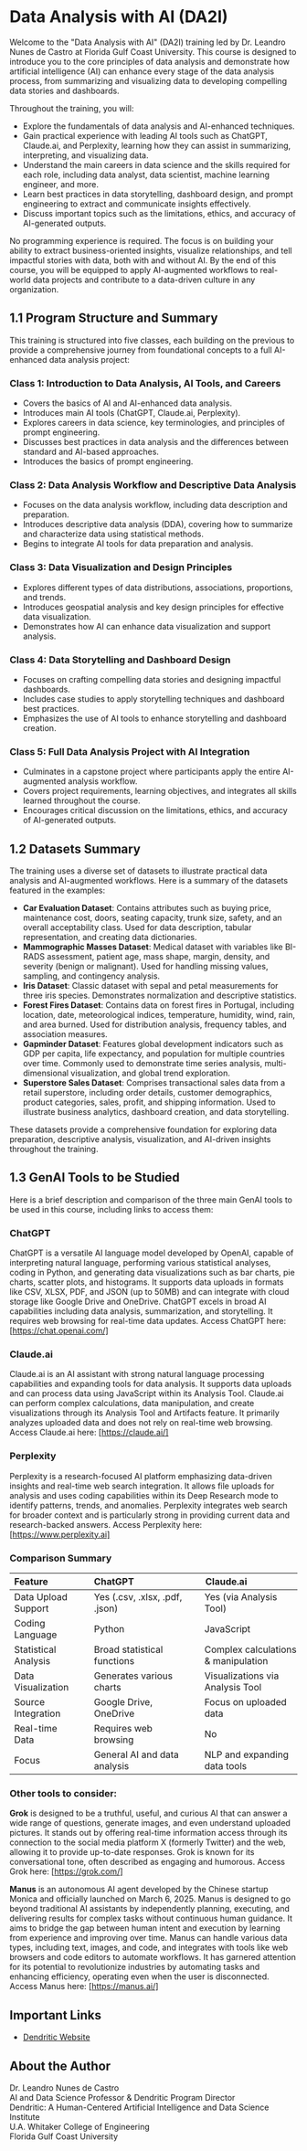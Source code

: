 # Data Analysis with AI (DA2I)

Welcome to the "Data Analysis with AI" (DA2I) training led by Dr. Leandro Nunes de Castro at Florida Gulf Coast University. This course is designed to introduce you to the core principles of data analysis and demonstrate how artificial intelligence (AI) can enhance every stage of the data analysis process, from summarizing and visualizing data to developing compelling data stories and dashboards.

Throughout the training, you will:
- Explore the fundamentals of data analysis and AI-enhanced techniques.
- Gain practical experience with leading AI tools such as ChatGPT, Claude.ai, and Perplexity, learning how they can assist in summarizing, interpreting, and visualizing data.
- Understand the main careers in data science and the skills required for each role, including data analyst, data scientist, machine learning engineer, and more.
- Learn best practices in data storytelling, dashboard design, and prompt engineering to extract and communicate insights effectively.
- Discuss important topics such as the limitations, ethics, and accuracy of AI-generated outputs.

No programming experience is required. The focus is on building your ability to extract business-oriented insights, visualize relationships, and tell impactful stories with data, both with and without AI. By the end of this course, you will be equipped to apply AI-augmented workflows to real-world data projects and contribute to a data-driven culture in any organization.

## 1.1 Program Structure and Summary

This training is structured into five classes, each building on the previous to provide a comprehensive journey from foundational concepts to a full AI-enhanced data analysis project:

### Class 1: Introduction to Data Analysis, AI Tools, and Careers
- Covers the basics of AI and AI-enhanced data analysis.
- Introduces main AI tools (ChatGPT, Claude.ai, Perplexity).
- Explores careers in data science, key terminologies, and principles of prompt engineering.
- Discusses best practices in data analysis and the differences between standard and AI-based approaches.
- Introduces the basics of prompt engineering.

### Class 2: Data Analysis Workflow and Descriptive Data Analysis
- Focuses on the data analysis workflow, including data description and preparation.
- Introduces descriptive data analysis (DDA), covering how to summarize and characterize data using statistical methods.
- Begins to integrate AI tools for data preparation and analysis.

### Class 3: Data Visualization and Design Principles
- Explores different types of data distributions, associations, proportions, and trends.
- Introduces geospatial analysis and key design principles for effective data visualization.
- Demonstrates how AI can enhance data visualization and support analysis.

### Class 4: Data Storytelling and Dashboard Design
- Focuses on crafting compelling data stories and designing impactful dashboards.
- Includes case studies to apply storytelling techniques and dashboard best practices.
- Emphasizes the use of AI tools to enhance storytelling and dashboard creation.

### Class 5: Full Data Analysis Project with AI Integration
- Culminates in a capstone project where participants apply the entire AI-augmented analysis workflow.
- Covers project requirements, learning objectives, and integrates all skills learned throughout the course.
- Encourages critical discussion on the limitations, ethics, and accuracy of AI-generated outputs.

## 1.2 Datasets Summary

The training uses a diverse set of datasets to illustrate practical data analysis and AI-augmented workflows. Here is a summary of the datasets featured in the examples:

- **Car Evaluation Dataset**: Contains attributes such as buying price, maintenance cost, doors, seating capacity, trunk size, safety, and an overall acceptability class. Used for data description, tabular representation, and creating data dictionaries.
- **Mammographic Masses Dataset**: Medical dataset with variables like BI-RADS assessment, patient age, mass shape, margin, density, and severity (benign or malignant). Used for handling missing values, sampling, and contingency analysis.
- **Iris Dataset**: Classic dataset with sepal and petal measurements for three iris species. Demonstrates normalization and descriptive statistics.
- **Forest Fires Dataset**: Contains data on forest fires in Portugal, including location, date, meteorological indices, temperature, humidity, wind, rain, and area burned. Used for distribution analysis, frequency tables, and association measures.
- **Gapminder Dataset**: Features global development indicators such as GDP per capita, life expectancy, and population for multiple countries over time. Commonly used to demonstrate time series analysis, multi-dimensional visualization, and global trend exploration.
- **Superstore Sales Dataset**: Comprises transactional sales data from a retail superstore, including order details, customer demographics, product categories, sales, profit, and shipping information. Used to illustrate business analytics, dashboard creation, and data storytelling.

These datasets provide a comprehensive foundation for exploring data preparation, descriptive analysis, visualization, and AI-driven insights throughout the training.

## 1.3 GenAI Tools to be Studied

Here is a brief description and comparison of the three main GenAI tools to be used in this course, including links to access them:

### ChatGPT
ChatGPT is a versatile AI language model developed by OpenAI, capable of interpreting natural language, performing various statistical analyses, coding in Python, and generating data visualizations such as bar charts, pie charts, scatter plots, and histograms. It supports data uploads in formats like CSV, XLSX, PDF, and JSON (up to 50MB) and can integrate with cloud storage like Google Drive and OneDrive. ChatGPT excels in broad AI capabilities including data analysis, summarization, and storytelling. It requires web browsing for real-time data updates.
Access ChatGPT here: [https://chat.openai.com/]

### Claude.ai
Claude.ai is an AI assistant with strong natural language processing capabilities and expanding tools for data analysis. It supports data uploads and can process data using JavaScript within its Analysis Tool. Claude.ai can perform complex calculations, data manipulation, and create visualizations through its Analysis Tool and Artifacts feature. It primarily analyzes uploaded data and does not rely on real-time web browsing.
Access Claude.ai here: [https://claude.ai/]

### Perplexity
Perplexity is a research-focused AI platform emphasizing data-driven insights and real-time web search integration. It allows file uploads for analysis and uses coding capabilities within its Deep Research mode to identify patterns, trends, and anomalies. Perplexity integrates web search for broader context and is particularly strong in providing current data and research-backed answers.
Access Perplexity here: [https://www.perplexity.ai]

### Comparison Summary

| Feature                | ChatGPT                          | Claude.ai                       | Perplexity                      |
|------------------------|----------------------------------|---------------------------------|---------------------------------|
| Data Upload Support    | Yes (.csv, .xlsx, .pdf, .json)   | Yes (via Analysis Tool)         | Yes                             |
| Coding Language        | Python                           | JavaScript                      | Coding within Deep Research     |
| Statistical Analysis   | Broad statistical functions      | Complex calculations & manipulation | Pattern, trend, anomaly detection |
| Data Visualization     | Generates various charts         | Visualizations via Analysis Tool | Visualization features          |
| Source Integration     | Google Drive, OneDrive           | Focus on uploaded data          | Web search integration          |
| Real-time Data         | Requires web browsing            | No                              | Strong real-time web search     |
| Focus                  | General AI and data analysis     | NLP and expanding data tools    | Research and data-driven insights |

### Other tools to consider:

**Grok** is designed to be a truthful, useful, and curious AI that can answer a wide range of questions, generate images, and even understand uploaded pictures. It stands out by offering real-time information access through its connection to the social media platform X (formerly Twitter) and the web, allowing it to provide up-to-date responses. Grok is known for its conversational tone, often described as engaging and humorous.
Access Grok here: [https://grok.com/]

**Manus** is an autonomous AI agent developed by the Chinese startup Monica and officially launched on March 6, 2025. Manus is designed to go beyond traditional AI assistants by independently planning, executing, and delivering results for complex tasks without continuous human guidance. It aims to bridge the gap between human intent and execution by learning from experience and improving over time. Manus can handle various data types, including text, images, and code, and integrates with tools like web browsers and code editors to automate workflows. It has garnered attention for its potential to revolutionize industries by automating tasks and enhancing efficiency, operating even when the user is disconnected.
Access Manus here: [https://manus.ai/]

## Important Links

- [Dendritic Website](https://www.fgcu.edu/eng/dendritic-institute/)

## About the Author

Dr. Leandro Nunes de Castro <br>
AI and Data Science Professor & Dendritic Program Director <br>
Dendritic: A Human-Centered Artificial Intelligence and Data Science Institute <br>
U.A. Whitaker College of Engineering<br>
Florida Gulf Coast University

